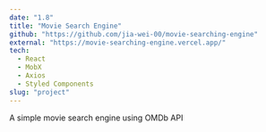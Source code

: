 ```yaml
---
date: "1.8"
title: "Movie Search Engine"
github: "https://github.com/jia-wei-00/movie-searching-engine"
external: "https://movie-searching-engine.vercel.app/"
tech:
  - React
  - MobX
  - Axios
  - Styled Components
slug: "project"
---
```


A simple movie search engine using OMDb API
